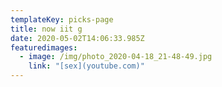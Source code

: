 ```yaml
---
templateKey: picks-page
title: now iit g
date: 2020-05-02T14:06:33.985Z
featuredimages:
  - image: /img/photo_2020-04-18_21-48-49.jpg
    link: "[sex](youtube.com)"
---
```

